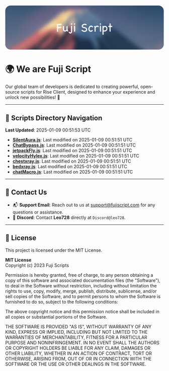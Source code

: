 ![Banner](.github/b.webp)

# 🌍 **We are Fuji Script**

Our global team of developers is dedicated to creating powerful, open-source scripts for Rise Client, designed to enhance your experience and unlock new possibilities! 🌟

---
<!-- SCRIPTS_NAVIGATION_START -->
## 📂 **Scripts Directory Navigation**

**Last Updated**: 2025-01-09 00:51:53 UTC

- **[SilentAura.js](scripts/SilentAura.js)**: Last modified on 2025-01-09 00:51:51 UTC
- **[ChatBypass.js](scripts/ChatBypass.js)**: Last modified on 2025-01-09 00:51:51 UTC
- **[jetpackFly.js](scripts/jetpackFly.js)**: Last modified on 2025-01-09 00:51:51 UTC
- **[velocityHylex.js](scripts/velocityHylex.js)**: Last modified on 2025-01-09 00:51:51 UTC
- **[chestxray.js](scripts/chestxray.js)**: Last modified on 2025-01-09 00:51:51 UTC
- **[bedxray.js](scripts/bedxray.js)**: Last modified on 2025-01-09 00:51:51 UTC
- **[chatMacro.js](scripts/chatMacro.js)**: Last modified on 2025-01-09 00:51:51 UTC

<!-- SCRIPTS_NAVIGATION_END -->

---

## 💬 **Contact Us**  
- 📬 **Support Email**: Reach out to us at [support@fujiscript.com](mailto:support@fujiscript.com) for any questions or assistance.  
- 💬 **Discord**: Contact **Leo728** directly at `Discord@leo728`.

---

## 📜 **License**

This project is licensed under the MIT License.  

**MIT License**  
Copyright (c) 2023 Fuji Scripts  

Permission is hereby granted, free of charge, to any person obtaining a copy of this software and associated documentation files (the "Software"), to deal in the Software without restriction, including without limitation the rights to use, copy, modify, merge, publish, distribute, sublicense, and/or sell copies of the Software, and to permit persons to whom the Software is furnished to do so, subject to the following conditions:  

The above copyright notice and this permission notice shall be included in all copies or substantial portions of the Software.  

THE SOFTWARE IS PROVIDED "AS IS", WITHOUT WARRANTY OF ANY KIND, EXPRESS OR IMPLIED, INCLUDING BUT NOT LIMITED TO THE WARRANTIES OF MERCHANTABILITY, FITNESS FOR A PARTICULAR PURPOSE AND NONINFRINGEMENT. IN NO EVENT SHALL THE AUTHORS OR COPYRIGHT HOLDERS BE LIABLE FOR ANY CLAIM, DAMAGES OR OTHER LIABILITY, WHETHER IN AN ACTION OF CONTRACT, TORT OR OTHERWISE, ARISING FROM, OUT OF OR IN CONNECTION WITH THE SOFTWARE OR THE USE OR OTHER DEALINGS IN THE SOFTWARE.  
